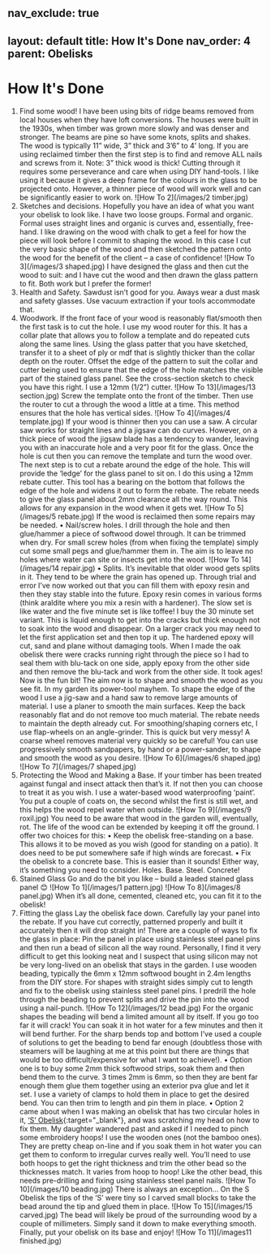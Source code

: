 nav_exclude: true
---
layout: default
title: How It's Done
nav_order: 4
parent: Obelisks
---

# How It's Done

1.	Find some wood!
I have been using bits of ridge beams removed from local houses when they have loft conversions. The houses were built in the 1930s, when timber was grown more slowly and was denser and stronger. The beams are pine so have some knots, splits and shakes. The wood is typically 11” wide, 3” thick and 3’6” to 4’ long.
If you are using reclaimed timber then the first step is to find and remove ALL nails and screws from it. 
Note: 3” thick wood is thick! Cutting through it requires some perseverance and care when using DIY hand-tools. I like using it because it gives a deep frame for the colours in the glass to be projected onto. However, a thinner piece of wood will work well and can be significantly easier to work on.
![How To 2](/images/2 timber.jpg)
2.	Sketches and decisions.
Hopefully you have an idea of what you want your obelisk to look like. I have two loose groups. Formal and organic. Formal uses straight lines and organic is curves and, essentially, free-hand.
I like drawing on the wood with chalk to get a feel for how the piece will look before I commit to shaping the wood. In this case I cut the very basic shape of the wood and then sketched the pattern onto the wood for the benefit of the client – a case of confidence!
![How To 3](/images/3 shaped.jpg)
I have designed the glass and then cut the wood to suit: and I have cut the wood and then drawn the glass pattern to fit. Both work but I prefer the former!
3.	Health and Safety.
Sawdust isn’t good for you. Aways wear a dust mask and safety glasses. Use vacuum extraction if your tools accommodate that.
4.	Woodwork.
If the front face of your wood is reasonably flat/smooth then the first task is to cut the hole. I use my wood router for this. It has a collar plate that allows you to follow a template and do repeated cuts along the same lines. Using the glass patter that you have sketched, transfer it to a sheet of ply or mdf that is slightly thicker than the collar depth on the router. Offset the edge of the pattern to suit the collar and cutter being used to ensure that the edge of the hole matches the visible part of the stained glass panel. See the cross-section sketch to check you have this right. I use a 12mm (1/2”) cutter.
![How To 13](/images/13 section.jpg)
Screw the template onto the front of the timber. Then use the router to cut a through the wood a little at a time. This method ensures that the hole has vertical sides.
![How To 4](/images/4 template.jpg)
If your wood is thinner then you can use a saw. A circular saw works for straight lines and a jigsaw can do curves. However, on a thick piece of wood the jigsaw blade has a tendency to wander, leaving you with an inaccurate hole and a very poor fit for the glass.
Once the hole is cut then you can remove the template and turn the wood over. The next step is to cut a rebate around the edge of the hole. This will provide the ‘ledge’ for the glass panel to sit on. I do this using a 12mm rebate cutter. This tool has a bearing on the bottom that follows the edge of the hole and widens it out to form the rebate. The rebate needs to give the glass panel about 2mm clearance all the way round. This allows for any expansion in the wood when it gets wet.
![How To 5](/images/5 rebate.jpg)
If the wood is reclaimed then some repairs may be needed. 
•	Nail/screw holes. I drill through the hole and then glue/hammer a piece of softwood dowel through. It can be trimmed when dry. For small screw holes (from when fixing the template) simply cut some small pegs and glue/hammer them in. The aim is to leave no holes where water can site or insects get into the wood.
![How To 14](/images/14 repair.jpg)
•	Splits. It’s inevitable that older wood gets splits in it. They tend to be where the grain has opened up. Through trial and error I’ve now worked out that you can fill them with epoxy resin and then they stay stable into the future. Epoxy resin comes in various forms (think araldite where you mix a resin with a hardener). The slow set is like water and the five minute set is like toffee! I buy the 30 minute set variant. This is liquid enough to get into the cracks but thick enough not to soak into the wood and disappear. On a larger crack you may need to let the first application set and then top it up. The hardened epoxy will cut, sand and plane without damaging tools. When I made the oak obelisk there were cracks running right through the piece so I had to seal them with blu-tack on one side, apply epoxy from the other side and then remove the blu-tack and work from the other side. It took ages! 
Now is the fun bit! The aim now is to shape and smooth the wood as you see fit. In my garden its power-tool mayhem. To shape the edge of the wood I use a jig-saw and a hand saw to remove large amounts of material. I use a planer to smooth the main surfaces. Keep the back reasonably flat and do not remove too much material. The rebate needs to maintain the depth already cut. For smoothing/shaping corners etc, I use flap-wheels on an angle-grinder. This is quick but very messy! A coarse wheel removes material very quickly so be careful! You can use progressively smooth sandpapers, by hand or a power-sander, to shape and smooth the wood as you desire.
![How To 6](/images/6 shaped.jpg)
![How To 7](/images/7 shaped.jpg)
5.	Protecting the Wood and Making a Base.
If your timber has been treated against fungal and insect attack then that’s it. If not then you can choose to treat it as you wish. I use a water-based wood waterproofing ‘paint’. You put a couple of coats on, the second whilst the first is still wet, and this helps the wood repel water when outside. 
![How To 9](/images/9 roxil.jpg)
You need to be aware that wood in the garden will, eventually, rot. The life of the wood can be extended by keeping it off the ground. I offer two choices for this:
•	Keep the obelisk free-standing on a base. This allows it to be moved as you wish (good for standing on a patio). It does need to be put somewhere safe if high winds are forecast.
•	Fix the obelisk to a concrete base. This is easier than it sounds! 
Either way, it’s something you need to consider.
Holes. Base. Steel. Concrete!
6.	Stained Glass
Go and do the bit you like – build a leaded stained glass panel 😊
![How To 1](/images/1 pattern.jpg)
![How To 8](/images/8 panel.jpg)
When it’s all done, cemented, cleaned etc, you can fit it to the obelisk!
7.	Fitting the glass
Lay the obelisk face down. Carefully lay your panel into the rebate. If you have cut correctly, patterned properly and built it accurately then it will drop straight in!
There are a couple of ways to fix the glass in place:
Pin the panel in place using stainless steel panel pins and then run a bead of silicon all the way round. Personally, I find it very difficult to get this looking neat and I suspect that using silicon may not be very long-lived on an obelisk that stays in the garden.
I use wooden beading, typically the 6mm x 12mm softwood bought in 2.4m lengths from the DIY store. For shapes with straight sides simply cut to length and fix to the obelisk using stainless steel panel pins. I predrill the hole through the beading to prevent splits and drive the pin into the wood using a nail-punch. 
![How To 12](/images/12 bead.jpg)
For the organic shapes the beading will bend a limited amount all by itself. If you go too far it will crack! You can soak it in hot water for a few minutes and then it will bend further. For the sharp bends top and bottom I’ve used a couple of solutions to get the beading to bend far enough (doubtless those with steamers will be laughing at me at this point but there are things that would be too difficult/expensive for what I want to achieve!). 
•	Option one is to buy some 2mm thick softwood strips, soak them and then bend them to the curve. 3 times 2mm is 6mm, so then they are bent far enough them glue them together using an exterior pva glue and let it set. I use a variety of clamps to hold them in place to get the desired bend. You can then trim to length and pin them in place. 
•	Option 2 came about when I was making an obelisk that has two circular holes in it, [‘S’ Obelisk](https://andysglass.co.uk/obelisks/gallery/S.html){:target="_blank"}, and was scratching my head on how to fix them. My daughter wandered past and asked if I needed to pinch some embroidery hoops! I use the wooden ones (not the bamboo ones). They are pretty cheap on-line and if you soak them in hot water you can get them to conform to irregular curves really well. You’ll need to use both hoops to get the right thickness and trim the other bead so the thicknesses match. It varies from hoop to hoop! Like the other bead, this needs pre-drilling and fixing using stainless steel panel nails.
![How To 10](/images/10 beading.jpg)
There is always an exception… On the S Obelisk the tips of the ‘S’ were tiny so I carved small blocks to take the bead around the tip and glued them in place.
![How To 15](/images/15 carved.jpg)
The bead will likely be proud of the surrounding wood by a couple of millimeters. Simply sand it down to make everything smooth.
Finally, put your obelisk on its base and enjoy!
![How To 11](/images11 finished.jpg)

